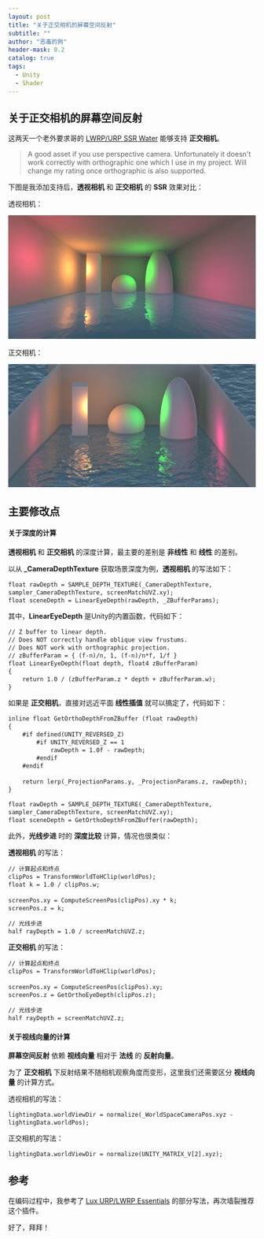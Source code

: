 ```yaml
---
layout: post
title: "关于正交相机的屏幕空间反射"
subtitle: ""
author: "恶毒的狗"
header-mask: 0.2
catalog: true
tags:
  - Unity
  - Shader
---
```


## 关于正交相机的屏幕空间反射

这两天一个老外要求哥的 [LWRP/URP SSR Water](https://assetstore.unity.com/packages/vfx/shaders/lwrp-urp-ssr-water-155402?aid=1101l85Tr) 能够支持 **正交相机**。

> A good asset if you use perspective camera. Unfortunately it doesn't work correctly with orthographic one which I use in my project. Will change my rating once orthographic is also supported. 

下图是我添加支持后，**透视相机** 和 **正交相机** 的 **SSR** 效果对比：

透视相机：

![](/img/ortho-ssr/screenshot1.png)

正交相机：

![](/img/ortho-ssr/screenshot2.png)

## 主要修改点

#### 关于深度的计算

**透视相机** 和 **正交相机** 的深度计算，最主要的差别是 **非线性** 和 **线性** 的差别。

以从 **_CameraDepthTexture** 获取场景深度为例，**透视相机** 的写法如下：

```
float rawDepth = SAMPLE_DEPTH_TEXTURE(_CameraDepthTexture, sampler_CameraDepthTexture, screenMatchUVZ.xy);
float sceneDepth = LinearEyeDepth(rawDepth, _ZBufferParams);
```

其中，**LinearEyeDepth** 是Unity的内置函数，代码如下：

```
// Z buffer to linear depth. 
// Does NOT correctly handle oblique view frustums.
// Does NOT work with orthographic projection.
// zBufferParam = { (f-n)/n, 1, (f-n)/n*f, 1/f }
float LinearEyeDepth(float depth, float4 zBufferParam)
{
    return 1.0 / (zBufferParam.z * depth + zBufferParam.w);
}
```

如果是 **正交相机**，直接对远近平面 **线性插值** 就可以搞定了，代码如下：

```
inline float GetOrthoDepthFromZBuffer (float rawDepth) 
{
    #if defined(UNITY_REVERSED_Z)
        #if UNITY_REVERSED_Z == 1
            rawDepth = 1.0f - rawDepth;
        #endif
    #endif

    return lerp(_ProjectionParams.y, _ProjectionParams.z, rawDepth);
}
```

```
float rawDepth = SAMPLE_DEPTH_TEXTURE(_CameraDepthTexture, sampler_CameraDepthTexture, screenMatchUVZ.xy);
float sceneDepth = GetOrthoDepthFromZBuffer(rawDepth);
```

此外，**光线步进** 时的 **深度比较** 计算，情况也很类似：

**透视相机** 的写法：

```
// 计算起点和终点
clipPos = TransformWorldToHClip(worldPos);
float k = 1.0 / clipPos.w;

screenPos.xy = ComputeScreenPos(clipPos).xy * k;
screenPos.z = k;
```

```
// 光线步进
half rayDepth = 1.0 / screenMatchUVZ.z;
```

**正交相机** 的写法：

```
// 计算起点和终点
clipPos = TransformWorldToHClip(worldPos);

screenPos.xy = ComputeScreenPos(clipPos).xy;
screenPos.z = GetOrthoEyeDepth(clipPos.z);
```

```
// 光线步进
half rayDepth = screenMatchUVZ.z;
```

#### 关于视线向量的计算

**屏幕空间反射** 依赖 **视线向量** 相对于 **法线** 的 **反射向量**。

为了 **正交相机** 下反射结果不随相机观察角度而变形，这里我们还需要区分 **视线向量** 的计算方式。

透视相机的写法：

```
lightingData.worldViewDir = normalize(_WorldSpaceCameraPos.xyz - lightingData.worldPos);
```

正交相机的写法：

```
lightingData.worldViewDir = normalize(UNITY_MATRIX_V[2].xyz);
```

## 参考

在编码过程中，我参考了 [Lux URP/LWRP Essentials](https://assetstore.unity.com/packages/vfx/shaders/lux-urp-lwrp-essentials-150355?aid=1101l85Tr) 的部分写法，再次墙裂推荐这个插件。

好了，拜拜！




































































































































































